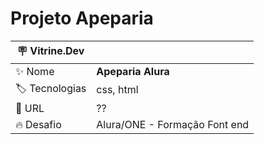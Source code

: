 # Projeto Apeparia

| :placard: Vitrine.Dev |     |
| -------------  | --- |
| :sparkles: Nome        | **Apeparia Alura**
| :label: Tecnologias | css, html
| :rocket: URL         | ??
| :fire: Desafio     | Alura/ONE - Formação Font end



